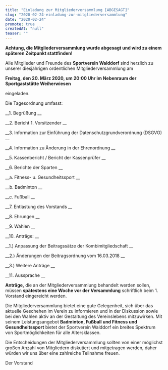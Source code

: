 ```yaml
---
title: "Einladung zur Mitgliederversammlung [ABGESAGT]"
slug: "2020-02-24-einladung-zur-mitgliederversammlung"
date: "2020-02-24"
promote: true
createdAt: "null"
teaser: ""
---
```

**Achtung, die Mitgliederversammlung wurde abgesagt und wird zu einem späteren Zeitpunkt stattfinden!**



Alle Mitglieder und Freunde des **Sportverein Walddorf** sind herzlich zu unserer diesjährigen ordentlichen Mitgliederversammlung am


**Freitag, den 20. März 2020, um 20:00 Uhr im Nebenraum der Sportgaststätte Weiherwiesen**


eingeladen.


Die Tagesordnung umfasst:


 __1. Begrüßung __


 __2. Bericht 1. Vorsitzender __


 __3. Information zur Einführung der Datenschutzgrundverordnung (DSGVO) __


 __4. Information zu Änderung in der Ehrenordnung __


 __5. Kassenbericht / Bericht der Kassenprüfer __


 __6. Berichte der Sparten __


 __a. Fitness- u. Gesundheitssport __


 __b. Badminton __


 __c. Fußball __


 __7. Entlastung des Vorstands __


 __8. Ehrungen __


 __9. Wahlen __


 __10. Anträge: __


 __1.) Anpassung der Beitragssätze der Kombimitgliedschaft __


 __2.) Änderungen der Beitragsordnung vom 16.03.2018 __


 __3.) Weitere Anträge __


 __11. Aussprache __


**Anträge,** die an der Mitgliederversammlung behandelt werden sollen, müssen **spätestens eine Woche vor der Versammlung** schriftlich beim 1. Vorstand eingereicht werden.


Die Mitgliederversammlung bietet eine gute Gelegenheit, sich über das aktuelle Geschehen im Verein zu informieren und in der Diskussion sowie bei den Wahlen aktiv an der Gestaltung des Vereinslebens mitzuwirken. Mit seinem Leistungsangebot **Badminton, Fußball und Fitness und Gesundheitssport** bietet der Sportverein Walddorf ein breites Spektrum von Sportmöglichkeiten für alle Altersklassen.


Die Entscheidungen der Mitgliederversammlung sollten von einer möglichst großen Anzahl von Mitgliedern diskutiert und mitgetragen werden, daher würden wir uns über eine zahlreiche Teilnahme freuen.


Der Vorstand
